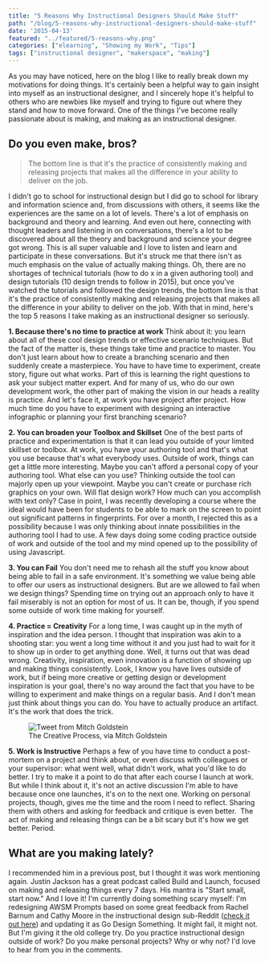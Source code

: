 ```yaml
---
title: "5 Reasons Why Instructional Designers Should Make Stuff"
path: "/blog/5-reasons-why-instructional-designers-should-make-stuff"
date: '2015-04-13'
featured: "../featured/5-reasons-why.png"
categories: ["elearning", "Showing my Work", "Tips"]
tags: ["instructional designer", "makerspace", "making"]
---
```


As you may have noticed, here on the blog I like to really break down my motivations for doing things. It's certainly been a helpful way to gain insight into myself as an instructional designer, and I sincerely hope it's helpful to others who are newbies like myself and trying to figure out where they stand and how to move forward. One of the things I've become really passionate about is making, and making as an instructional designer.

## Do you even make, bros?

> The bottom line is that it's the practice of consistently making and releasing projects that makes all the difference in your ability to deliver on the job.

I didn't go to school for instructional design but I did go to school for library and information science and, from discussions with others, it seems like the experiences are the same on a lot of levels. There's a lot of emphasis on background and theory and learning. And even out here, connecting with thought leaders and listening in on conversations, there's a lot to be discovered about all the theory and background and science your degree got wrong. This is all super valuable and I love to listen and learn and participate in these conversations. But it's struck me that there isn't as much emphasis on the value of actually making things. Oh, there are no shortages of technical tutorials (how to do x in a given authoring tool) and design tutorials (10 design trends to follow in 2015), but once you've watched the tutorials and followed the design trends, the bottom line is that it's the practice of consistently making and releasing projects that makes all the difference in your ability to deliver on the job. With that in mind, here's the top 5 reasons I take making as an instructional designer so seriously.

**1\. Because there's no time to practice at work** Think about it: you learn about all of these cool design trends or effective scenario techniques. But the fact of the matter is, these things take time and practice to master. You don't just learn about how to create a branching scenario and then suddenly create a masterpiece. You have to have time to experiment, create story, figure out what works. Part of this is learning the right questions to ask your subject matter expert. And for many of us, who do our own development work, the other part of making the vision in our heads a reality is practice. And let's face it, at work you have project after project. How much time do you have to experiment with designing an interactive infographic or planning your first branching scenario?

**2\. You can broaden your Toolbox and Skillset** One of the best parts of practice and experimentation is that it can lead you outside of your limited skillset or toolbox. At work, you have your authoring tool and that's what you use because that's what everybody uses. Outside of work, things can get a little more interesting. Maybe you can't afford a personal copy of your authoring tool. What else can you use? Thinking outside the tool can majorly open up your viewpoint. Maybe you can't create or purchase rich graphics on your own. Will flat design work? How much can you accomplish with text only? Case in point, I was recently developing a course where the ideal would have been for students to be able to mark on the screen to point out significant patterns in fingerprints. For over a month, I rejected this as a possibility because I was only thinking about innate possibilities in the authoring tool I had to use. A few days doing some coding practice outside of work and outside of the tool and my mind opened up to the possibility of using Javascript.

**3\. You can Fail** You don't need me to rehash all the stuff you know about being able to fail in a safe environment. It's something we value being able to offer our users as instructional designers. But are we allowed to fail when we design things? Spending time on trying out an approach only to have it fail miserably is not an option for most of us. It can be, though, if you spend some outside of work time making for yourself.

**4\. Practice = Creativity** For a long time, I was caught up in the myth of inspiration and the idea person. I thought that inspiration was akin to a shooting star: you went a long time without it and you just had to wait for it to show up in order to get anything done. Well, it turns out that was dead wrong. Creativity, inspiration, even innovation is a function of showing up and making things consistently. Look, I know you have lives outside of work, but if being more creative or getting design or development inspiration is your goal, there's no way around the fact that you have to be willing to experiment and make things on a regular basis. And I don't mean just think about things you can do. You have to actually produce an artifact. It's the work that does the trick.

<figure>
  <img
    sizes="(max-width: 810px) 100vw, 810px"
    srcset="https://res.cloudinary.com/dhdaswa6t/image/upload/f_auto,q_60,w_203/v1530396697/blog/CreativeProcess.png 203w,
            https://res.cloudinary.com/dhdaswa6t/image/upload/f_auto,q_60,w_405/v1530396697/blog/CreativeProcess.png 405w,
            https://res.cloudinary.com/dhdaswa6t/image/upload/f_auto,q_60,w_810/v1530396697/blog/CreativeProcess.png 810w,
            https://res.cloudinary.com/dhdaswa6t/image/upload/f_auto,q_60,w_1215/v1530396697/blog/CreativeProcess.png 1215w"
    src="https://res.cloudinary.com/dhdaswa6t/image/upload/f_auto,q_60,w_810/v1530396697/blog/CreativeProcess.png"
    alt="Tweet from Mitch Goldstein" />
  <figcaption>The Creative Process, via Mitch Goldstein</figcaption>
</figure>

**5\. Work is Instructive** Perhaps a few of you have time to conduct a post-mortem on a project and think about, or even discuss with colleagues or your supervisor: what went well, what didn't work, what you'd like to do better. I try to make it a point to do that after each course I launch at work. But while I think about it, it's not an active discussion I'm able to have because once one launches, it's on to the next one. Working on personal projects, though, gives me the time and the room I need to reflect. Sharing them with others and asking for feedback and critique is even better.  The act of making and releasing things can be a bit scary but it's how we get better. Period.

## What are you making lately?

I recommended him in a previous post, but I thought it was work mentioning again. Justin Jackson has a great podcast called Build and Launch, focused on making and releasing things every 7 days. His mantra is "Start small, start now." And I love it! I'm currently doing something scary myself: I'm redesigning AWSM Prompts based on some great feedback from Rachel Barnum and Cathy Moore in the instructional design sub-Reddit ([check it out here](http://www.reddit.com/r/instructionaldesign/)) and updating it as Go Design Something. It might fail, it might not. But I'm giving it the old college try. Do you practice instructional design outside of work? Do you make personal projects? Why or why not? I'd love to hear from you in the comments.
